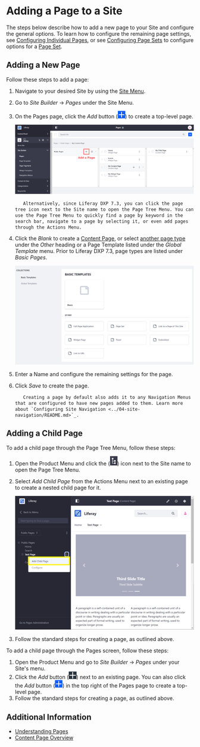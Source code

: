 # Adding a Page to a Site

The steps below describe how to add a new page to your Site and configure the general options. To learn how to configure the remaining page settings, see [Configuring Individual Pages](./06-configuring-individual-pages.md), or see [Configuring Page Sets](./05-configuring-page-sets.md) to configure options for a [Page Set](./understanding-pages.md#page-sets).

## Adding a New Page

Follow these steps to add a page:

1. Navigate to your desired Site by using the [Site Menu](../../getting-started/navigating-dxp.md#site-menu).

1. Go to *Site Builder* &rarr; *Pages* under the Site Menu.

1. On the Pages page, click the *Add* button (![Add](../../images/icon-add.png)) to create a top-level page.

    ![The Pages screen lets you edit your Site pages as a whole.](./adding-a-page-to-a-site/images/01.png)

    ```tip::
       Alternatively, since Liferay DXP 7.3, you can click the page tree icon next to the Site name to open the Page Tree Menu. You can use the Page Tree Menu to quickly find a page by keyword in the search bar, navigate to a page by selecting it, or even add pages through the Actions Menu.
    ```

1. Click the *Blank* to create a [Content Page](./understanding-pages.md#page-types), or select [another page type](./other-page-types.md) under the *Other* heading or a Page Template listed under the *Global Template* menu. Prior to Liferay DXP 7.3, page types are listed under *Basic Pages*.

    ![You must select a page type when adding pages.](./adding-a-page-to-a-site/images/04.png)

1. Enter a Name and configure the remaining settings for the page.

1. Click *Save* to create the page.

    ```tip::
       Creating a page by default also adds it to any Navigation Menus that are configured to have new pages added to them. Learn more about `Configuring Site Navigation <../04-site-navigation/README.md>`_.
    ```

## Adding a Child Page

To add a child page through the Page Tree Menu, follow these steps:

1. Open the Product Menu and click the (![icon-page-tree](../../images/icon-page-tree.png)) icon next to the Site name to open the Page Tree Menu.
1. Select *Add Child Page* from the Actions Menu next to an existing page to create a nested child page for it.

    ![Adding a Child Page using the Page Tree menu.](adding-a-page-to-a-site/images/05.png)

1. Follow the standard steps for creating a page, as outlined above.

To add a child page through the Pages screen, follow these steps:

1. Open the Product Menu and go to *Site Builder* &rarr; *Pages* under your Site's menu.
1. Click the *Add* button (![Add](../../images/icon-add-app.png)) next to an existing page. You can also click the *Add* button (![Add](../../images/icon-add.png)) in the top right of the Pages page to create a top-level page.
1. Follow the standard steps for creating a page, as outlined above.

## Additional Information

* [Understanding Pages](./understanding-pages.md)
* [Content Page Overview](./content-pages-overview.md)
